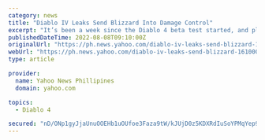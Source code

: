 ```yaml
---
category: news
title: "Diablo IV Leaks Send Blizzard Into Damage Control"
excerpt: "It’s been a week since the Diablo 4 beta test started, and players are already leaking footage of the game on the internet. What’s funny is that the screenshots have the testers’ identifying number ..."
publishedDateTime: 2022-08-08T09:10:00Z
originalUrl: "https://ph.news.yahoo.com/diablo-iv-leaks-send-blizzard-161000016.html"
webUrl: "https://ph.news.yahoo.com/diablo-iv-leaks-send-blizzard-161000016.html"
type: article

provider:
  name: Yahoo News Phillipines
  domain: yahoo.com

topics:
  - Diablo 4

secured: "nD/ONp1gyJjaUnuOOEHb1uOUfoe3Faza9tW/kJUjD0z5KDXRdIuSoYPMqYep90sm2jPBRrMAUcqco1z/ewqbSM5xtQzvl9nmu156PYXI6r+d3lg6wCFXvnXDddP6iX8tmwnS4BzZsYPQbXK/XUoKAm/2O5QpcL0oGF8euVZ+NRjz/IPD+NNhtqXb0P1VfNKbahIzAyZDWu4oJ1eMNtxWY6DmDnTdTV/fsFphVRARHFUWtavcMyQ2Xhpnjgi1HXGyQYAT51XP54oTD6AJsr+Z54FqeIOGqMrofPxX4Yy+x2bfK49cvtfFIbLcNynwMWUNSe+IUdUtPO3YlkkUkIG5PdwJrc3UkQbpT1Ws3Vhle0k=;gEaoIo7fsLrjzp4m64FMKA=="
---
```


